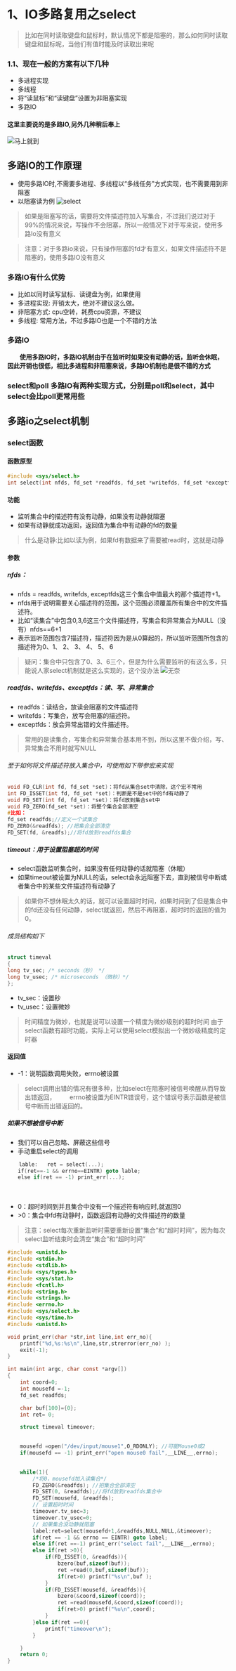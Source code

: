 # 1、IO多路复用之select
> 比如在同时读取键盘和鼠标时，默认情况下都是阻塞的，那么如何同时读取键盘和鼠标呢，当他们有值时能及时读取出来呢
### 1.1、现在一般的方案有以下几种
* 多进程实现
* 多线程
* 将“读鼠标”和“读键盘”设置为非阻塞实现	
* 多路IO

#### 这里主要说的是多路IO,另外几种稍后奉上
![马上就到](https://note.youdao.com/yws/api/personal/file/7F31778A55EF4FB4A1064C1A56FFA4B7?method=download&shareKey=ea424e593e0667a0f235f373300264fc)
## **多路IO的工作原理**
* 使用多路IO时,不需要多进程、多线程以“多线任务”方式实现，也不需要用到非阻塞
* 以阻塞读为例 
![select](https://note.youdao.com/yws/api/personal/file/E9FE9D0A57954E51802445CC40EBD576?method=download&shareKey=1bfa35462b2d5e364a4e43a7bd013089)
> 如果是阻塞写的话，需要将文件描述符加入写集合，不过我们说过对于99%的情况来说，写操作不会阻塞，所以一般情况下对于写来说，使用多路Io没有意义

> 注意：对于多路io来说，只有操作阻塞的fd才有意义，如果文件描述符不是阻塞的，使用多路IO没有意义

### 多路IO有什么优势
* 比如以同时读写鼠标、读键盘为例，如果使用
* 多进程实现: 开销太大，绝对不建议这么做。
* 非阻塞方式: cpu空转，耗费cpu资源，不建议
* 多线程: 常用方法，不过多路IO也是一个不错的方法

### 多路IO
　　**使用多路IO时，多路IO机制由于在监听时如果没有动静的话，监听会休眠，因此开销也很低，相比多进程和非阻塞来说，多路IO机制也是很不错的方式**
### select和poll 多路IO有两种实现方式，分别是poll和select，其中select会比poll更常用些

## 多路io之select机制
### select函数
#### 函数原型
```c
#include <sys/select.h>
int select(int nfds, fd_set *readfds, fd_set *writefds, fd_set *exceptfds, struct timeval *timeout);
```
#### 功能
* 监听集合中的描述符有没有动静，如果没有动静就阻塞
* 如果有动静就成功返回，返回值为集合中有动静的fd的数量
> 什么是动静:比如以读为例，如果fd有数据来了需要被read时，这就是动静
#### 参数
##### nfds：
 * nfds = readfds, writefds, exceptfds这三个集合中值最大的那个描述符+1。
 * nfds用于说明需要关心描述符的范围，这个范围必须覆盖所有集合中的文件描述符。
 * 比如“读集合”中包含0,3,6这三个文件描述符，写集合和异常集合为NULL（没有）nfds==6+1
 * 表示监听范围包含7描述符，描述符因为是从0算起的，所以监听范围所包含的描述符为0、1、 2、 3、 4、 5、 6

> 疑问：集合中只包含了0、3、6三个，但是为什么需要监听的有这么多，只能说人家select机制就是这么实现的，这个没办法
![无奈](https://note.youdao.com/yws/api/personal/file/48EF191800634C738F7023E63711850E?method=download&shareKey=d2d24057b39d5de74662df3f031506f0)
##### readfds、writefds、exceptfds：读、写、异常集合
* readfds：读结合，放读会阻塞的文件描述符
* writefds：写集合，放写会阻塞的描述符。
* exceptfds：放会异常出错的文件描述符。

> 常用的是读集合，写集合和异常集合基本用不到，所以这里不做介绍，写、异常集合不用时就写NULL

###### 至于如何将文件描述符放入集合中，可使用如下带参宏来实现

```c
void FD_CLR(int fd, fd_set *set)：将fd从集合set中清除，这个宏不常用
int FD_ISSET(int fd, fd_set *set)：判断是不是set中的fd有动静了
void FD_SET(int fd, fd_set *set)：将fd放到集合set中
void FD_ZERO(fd_set *set)：将整个集合全部清空
#比如：
fd_set readfds;//定义一个读集合
FD_ZERO(&readfds); //把集合全部清空
FD_SET(fd, &readfs);//将fd放到readfds集合

```

##### timeout：用于设置阻塞超的时间
* select函数监听集合时，如果没有任何动静的话就阻塞（休眠）
* 如果timeout被设置为NULL的话，select会永远阻塞下去，直到被信号中断或者集合中的某些文件描述符有动静了

> 如果你不想休眠太久的话，就可以设置超时时间，如果时间到了但是集合中的fd还没有任何动静，select就返回，然后不再阻塞，超时时的返回的值为0。

###### 成员结构如下

```c
struct timeval 
{
long tv_sec; /* seconds（秒） */
long tv_usec; /* microseconds （微秒）*/
};

```

* tv_sec：设置秒
* tv_usec：设置微妙
> 时间精度为微妙，也就是说可以设置一个精度为微妙级别的超时时间 由于select函数有超时功能，实际上可以使用select模拟出一个微妙级精度的定时器

#### 返回值
*  -1：说明函数调用失败，errno被设置
> select调用出错的情况有很多种，比如select在阻塞时被信号唤醒从而导致出错返回，
　　errno被设置为EINTR错误号，这个错误号表示函数是被信号中断而出错返回的。

##### 如果不想被信号中断
* 我们可以自己忽略、屏蔽这些信号
* 手动重启select的调用
```c
　  lable:	ret = select(...);
　　if(ret==-1 && errno==EINTR) goto lable;
　　else if(ret == -1) print_err(...);
```
　
* 0：超时时间到并且集合中没有一个描述符有响应时,就返回0
* \>0：集合中fd有动静时，函数返回有动静的文件描述符的数量
> 注意：select每次重新监听时需要重新设置“集合”和“超时时间”，因为每次select监听结束时会清空“集合”和“超时时间”
```c
#include <unistd.h>
#include <stdio.h>
#include <stdlib.h> 
#include <sys/types.h>
#include <sys/stat.h>
#include <fcntl.h>
#include <string.h>
#include <strings.h>
#include <errno.h>
#include <sys/select.h>
#include <sys/time.h>  
#include <unistd.h>

void print_err(char *str,int line,int err_no){
    printf("%d,%s:%s\n",line,str,strerror(err_no) );
    exit(-1);
}

int main(int argc, char const *argv[])
{
    int coord=0;
    int mousefd =-1;
    fd_set readfds;

    char buf[100]={0};
    int ret= 0;

    struct timeval timeover;
    

    mousefd =open("/dev/input/mouse1",O_RDONLY); //可能Mouse0或2
    if(mousefd == -1) print_err("open mouse0 fail",__LINE__,errno);
    

    while(1){
        /*将0，mousefd加入读集合*/
        FD_ZERO(&readfds); //把集合全部清空
        FD_SET(0, &readfds);//将fd放到readfds集合中
        FD_SET(mousefd, &readfds);
        // 设置超时时间
        timeover.tv_sec=3;
        timeover.tv_usec=0;
        // 如果集合没动静就阻塞
        label:ret=select(mousefd+1,&readfds,NULL,NULL,&timeover);
        if(ret == -1 && errno == EINTR) goto label;
        else if(ret ==-1) print_err("select fail",__LINE__,errno);
        else if(ret >0){
            if(FD_ISSET(0, &readfds)){
                bzero(buf,sizeof(buf));
                ret =read(0,buf,sizeof(buf));
                if(ret>0) printf("%s\n",buf );
            }
            if(FD_ISSET(mousefd, &readfds)){
                bzero(&coord,sizeof(coord));
                ret =read(mousefd,&coord,sizeof(coord));
                if(ret>0) printf("%u\n",coord);
            }
        }else if(ret ==0){
            printf("timeover\n");
        }

    }
    return 0;
}
```







